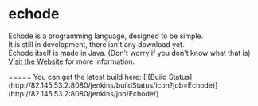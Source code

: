 echode
======
<p>
Echode is a programming language, designed to be simple.
<br>
It is still in development, there isn't any download yet.
<br>
Echode itself is made in Java. (Don't worry if you don't know what that is)
<br>
<a href="http://mrkireko.github.io/EchodeSite/">Visit the Website</a> for more information.
</p>
=====
You can get the latest build here:
[![Build Status](http://82.145.53.2:8080/jenkins/buildStatus/icon?job=Echode)](http://82.145.53.2:8080/jenkins/job/Echode/)
